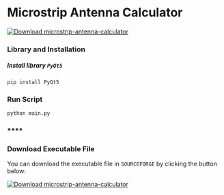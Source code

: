 # **Microstrip Antenna Calculator** 
[![Download microstrip-antenna-calculator](https://img.shields.io/sourceforge/dt/microstrip-antenna-calculator.svg)](https://sourceforge.net/projects/microstrip-antenna-calculator/files/latest/download)
   

### **Library and Installation**

##### Install library `PyQt5`
```
pip install PyQt5
```
### **Run Script**
```
python main.py
```
### ****

### **Download Executable File**

You can download the executable file in `SOURCEFORGE` by clicking the button below:

[![Download microstrip-antenna-calculator](https://a.fsdn.com/con/app/sf-download-button)](https://sourceforge.net/projects/microstrip-antenna-calculator/files/latest/download) 


